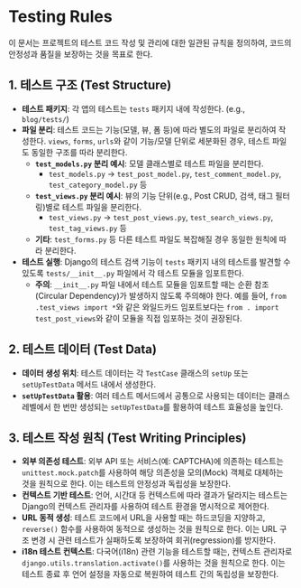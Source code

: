 # Testing Rules

이 문서는 프로젝트의 테스트 코드 작성 및 관리에 대한 일관된 규칙을 정의하여, 코드의 안정성과 품질을 보장하는 것을 목표로 한다.

## 1. 테스트 구조 (Test Structure)

- **테스트 패키지**: 각 앱의 테스트는 `tests` 패키지 내에 작성한다. (e.g., `blog/tests/`)
- **파일 분리**: 테스트 코드는 기능(모델, 뷰, 폼 등)에 따라 별도의 파일로 분리하여 작성한다. `views`, `forms`, `urls`와 같이 기능/모델 단위로 세분화된 경우, 테스트 파일도 동일한 구조를 따라 분리한다.
    - **`test_models.py` 분리 예시**: 모델 클래스별로 테스트 파일을 분리한다.
        - `test_models.py` → `test_post_model.py`, `test_comment_model.py`, `test_category_model.py` 등
    - **`test_views.py` 분리 예시**: 뷰의 기능 단위(e.g., Post CRUD, 검색, 태그 필터링)별로 테스트 파일을 분리한다.
        - `test_views.py` → `test_post_views.py`, `test_search_views.py`, `test_tag_views.py` 등
    - **기타**: `test_forms.py` 등 다른 테스트 파일도 복잡해질 경우 동일한 원칙에 따라 분리한다.
- **테스트 실행**: Django의 테스트 검색 기능이 `tests` 패키지 내의 테스트를 발견할 수 있도록 `tests/__init__.py` 파일에서 각 테스트 모듈을 임포트한다.
    - **주의**: `__init__.py` 파일 내에서 테스트 모듈을 임포트할 때는 순환 참조(Circular Dependency)가 발생하지 않도록 주의해야 한다. 예를 들어, `from .test_views import *`와 같은 와일드카드 임포트보다는 `from . import test_post_views`와 같이 모듈을 직접 임포하는 것이 권장된다.

## 2. 테스트 데이터 (Test Data)

- **데이터 생성 위치**: 테스트 데이터는 각 `TestCase` 클래스의 `setUp` 또는 `setUpTestData` 메서드 내에서 생성한다.
- **`setUpTestData` 활용**: 여러 테스트 메서드에서 공통으로 사용되는 데이터는 클래스 레벨에서 한 번만 생성되는 `setUpTestData`를 활용하여 테스트 효율성을 높인다.

## 3. 테스트 작성 원칙 (Test Writing Principles)

- **외부 의존성 테스트**: 외부 API 또는 서비스(예: CAPTCHA)에 의존하는 테스트는 `unittest.mock.patch`를 사용하여 해당 의존성을 모의(Mock) 객체로 대체하는 것을 원칙으로 한다. 이는 테스트의 안정성과 독립성을 보장한다.
- **컨텍스트 기반 테스트**: 언어, 시간대 등 컨텍스트에 따라 결과가 달라지는 테스트는 Django의 컨텍스트 관리자를 사용하여 테스트 환경을 명시적으로 제어한다.
- **URL 동적 생성**: 테스트 코드에서 URL을 사용할 때는 하드코딩을 지양하고, `reverse()` 함수를 사용하여 동적으로 생성하는 것을 원칙으로 한다. 이는 URL 구조 변경 시 관련 테스트가 실패하도록 보장하여 회귀(regression)를 방지한다.
- **i18n 테스트 컨텍스트**: 다국어(i18n) 관련 기능을 테스트할 때는, 컨텍스트 관리자로 `django.utils.translation.activate()`를 사용하는 것을 원칙으로 한다. 이는 테스트 종료 후 언어 설정을 자동으로 복원하여 테스트 간의 독립성을 보장한다.
